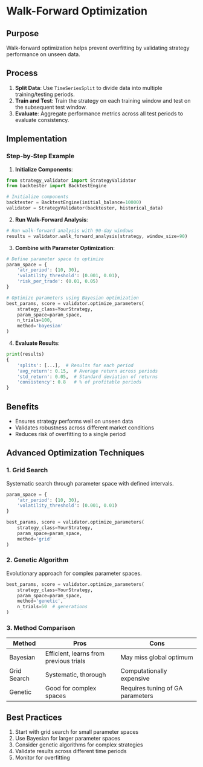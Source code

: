 # Walk-Forward Optimization

## Purpose
Walk-forward optimization helps prevent overfitting by validating strategy performance on unseen data.

## Process
1. **Split Data**: Use `TimeSeriesSplit` to divide data into multiple training/testing periods.
2. **Train and Test**: Train the strategy on each training window and test on the subsequent test window.
3. **Evaluate**: Aggregate performance metrics across all test periods to evaluate consistency.

## Implementation

### Step-by-Step Example

1. **Initialize Components**:
```python
from strategy_validator import StrategyValidator
from backtester import BacktestEngine 

# Initialize components
backtester = BacktestEngine(initial_balance=10000)
validator = StrategyValidator(backtester, historical_data)
```

2. **Run Walk-Forward Analysis**:
```python
# Run walk-forward analysis with 90-day windows
results = validator.walk_forward_analysis(strategy, window_size=90)
```

3. **Combine with Parameter Optimization**:
```python
# Define parameter space to optimize
param_space = {
    'atr_period': (10, 30),
    'volatility_threshold': (0.001, 0.01), 
    'risk_per_trade': (0.01, 0.05)
}

# Optimize parameters using Bayesian optimization
best_params, score = validator.optimize_parameters(
    strategy_class=YourStrategy,
    param_space=param_space,
    n_trials=100,
    method='bayesian'
)
```

4. **Evaluate Results**:
```python
print(results)
{
    'splits': [...],  # Results for each period
    'avg_return': 0.15,  # Average return across periods
    'std_return': 0.05,  # Standard deviation of returns
    'consistency': 0.8   # % of profitable periods
}
```

## Benefits
- Ensures strategy performs well on unseen data
- Validates robustness across different market conditions
- Reduces risk of overfitting to a single period

## Advanced Optimization Techniques

### 1. Grid Search
Systematic search through parameter space with defined intervals.

```python
param_space = {
    'atr_period': (10, 30),
    'volatility_threshold': (0.001, 0.01)
}

best_params, score = validator.optimize_parameters(
    strategy_class=YourStrategy,
    param_space=param_space,
    method='grid'
)
```

### 2. Genetic Algorithm
Evolutionary approach for complex parameter spaces.

```python
best_params, score = validator.optimize_parameters(
    strategy_class=YourStrategy,
    param_space=param_space,
    method='genetic',
    n_trials=50  # generations
)
```

### 3. Method Comparison

| Method | Pros | Cons |
|--------|------|------|
| Bayesian | Efficient, learns from previous trials | May miss global optimum |
| Grid Search | Systematic, thorough | Computationally expensive |
| Genetic | Good for complex spaces | Requires tuning of GA parameters |

## Best Practices
1. Start with grid search for small parameter spaces
2. Use Bayesian for larger parameter spaces
3. Consider genetic algorithms for complex strategies
4. Validate results across different time periods
5. Monitor for overfitting

